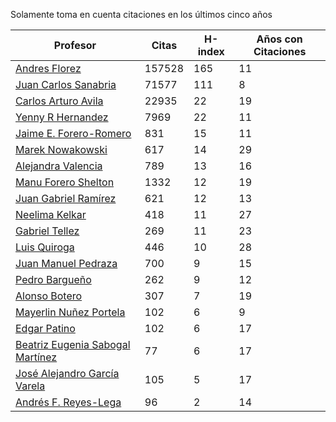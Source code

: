 Solamente toma en cuenta citaciones en los últimos cinco años

Profesor | Citas | H-index | Años con Citaciones |
----  | ----- | --- | --- |
[Andres Florez](https://scholar.google.com.co/citations?user=SUG6ga0AAAAJ&hl=en) |157528| 165 |  11 | 
[Juan Carlos Sanabria](https://scholar.google.com/citations?user=ExNZQTIAAAAJ&hl=en)| 71577 | 111 | 8|
[Carlos Arturo Avila](https://scholar.google.com.co/citations?user=jitNa1QAAAAJ&hl=en)| 22935 | 22 | 19 |
[Yenny R Hernandez](https://scholar.google.com.co/citations?user=KXWwfMMAAAAJ&hl=en) | 7969 | 22 | 11 | 
[Jaime E. Forero-Romero](https://scholar.google.com.co/citations?user=TLTK6WgAAAAJ&hl=en) | 831 | 15 | 11 |
[Marek Nowakowski](https://scholar.google.com.co/citations?user=ctFaBNQAAAAJ&hl=en) | 617 | 14 | 29 |
[Alejandra Valencia](https://scholar.google.com.co/citations?user=7Fa-MFYAAAAJ&hl=en) | 789 | 13 | 16 |
[Manu Forero Shelton](https://scholar.google.com.co/citations?user=0_jvORsAAAAJ&hl=en) | 1332 | 12 | 19 |
[Juan Gabriel Ramírez](https://scholar.google.com.co/citations?user=q0NfAgEAAAAJ&hl=en) | 621 | 12 | 13 |
[Neelima Kelkar](https://scholar.google.com.co/citations?user=BMxIj5AAAAAJ&hl=en) | 418 | 11 | 27 |
[Gabriel Tellez](https://scholar.google.com.co/citations?user=1JHuoIAAAAAJ&hl=en) | 269 | 11 | 23 |
[Luis Quiroga](https://scholar.google.com.co/citations?user=PPvfyVwAAAAJ&hl=en) | 446 | 10 | 28 |
[Juan Manuel Pedraza](https://scholar.google.com.co/citations?user=x8-YWMsAAAAJ&hl=en) | 700 | 9 | 15 |
[Pedro Bargueño](https://scholar.google.com.co/citations?user=euepDO8AAAAJ&hl=en) | 262 | 9 | 12 |
[Alonso Botero](https://scholar.google.com.co/citations?user=e06A7mUAAAAJ&hl=en) | 307 | 7 | 19 |
[Mayerlin Nuñez Portela](https://scholar.google.com.co/citations?user=znFnm4wAAAAJ&hl=en) | 102 | 6 | 9 |
[Edgar Patino](https://scholar.google.com.co/citations?user=bx4dJNgAAAAJ&hl=en) | 102 | 6 | 17 | 
[Beatriz Eugenia Sabogal Martínez](https://scholar.google.com.co/citations?user=T-0RjQYAAAAJ&hl=en) | 77 | 6 | 17 |
[José Alejandro García Varela](https://scholar.google.com.co/citations?user=iA0H5dgAAAAJ&hl=en) | 105 | 5 | 17 |
[Andrés F. Reyes-Lega](https://scholar.google.com.co/citations?user=04V0g64AAAAJ&hl=en) | 96 | 2 | 14 | 



